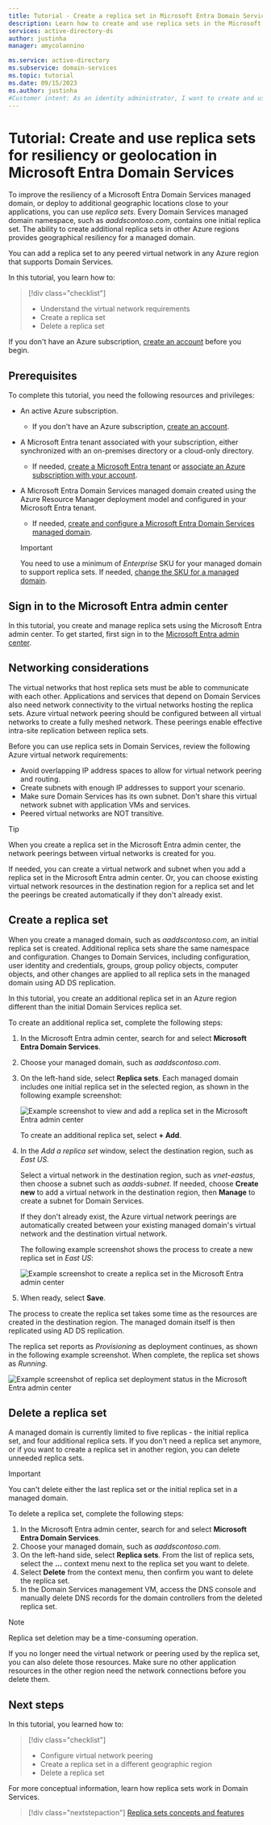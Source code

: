 ```yaml
---
title: Tutorial - Create a replica set in Microsoft Entra Domain Services | Microsoft Docs
description: Learn how to create and use replica sets in the Microsoft Entra admin center for service resiliency with Microsoft Entra Domain Services
services: active-directory-ds
author: justinha
manager: amycolannino

ms.service: active-directory
ms.subservice: domain-services
ms.topic: tutorial
ms.date: 09/15/2023
ms.author: justinha
#Customer intent: As an identity administrator, I want to create and use replica sets in Microsoft Entra Domain Services to provide resiliency or geographical distributed managed domain data.
---
```


# Tutorial: Create and use replica sets for resiliency or geolocation in Microsoft Entra Domain Services

To improve the resiliency of a Microsoft Entra Domain Services managed domain, or deploy to additional geographic locations close to your applications, you can use *replica sets*. Every Domain Services managed domain namespace, such as *aaddscontoso.com*, contains one initial replica set. The ability to create additional replica sets in other Azure regions provides geographical resiliency for a managed domain.

You can add a replica set to any peered virtual network in any Azure region that supports Domain Services.

In this tutorial, you learn how to:

> [!div class="checklist"]
> * Understand the virtual network requirements
> * Create a replica set
> * Delete a replica set

If you don't have an Azure subscription, [create an account](https://azure.microsoft.com/free/?WT.mc_id=A261C142F) before you begin.

## Prerequisites

To complete this tutorial, you need the following resources and privileges:

* An active Azure subscription.
    * If you don't have an Azure subscription, [create an account](https://azure.microsoft.com/free/?WT.mc_id=A261C142F).
* A Microsoft Entra tenant associated with your subscription, either synchronized with an on-premises directory or a cloud-only directory.
    * If needed, [create a Microsoft Entra tenant][create-azure-ad-tenant] or [associate an Azure subscription with your account][associate-azure-ad-tenant].
* A Microsoft Entra Domain Services managed domain created using the Azure Resource Manager deployment model and configured in your Microsoft Entra tenant.
    * If needed, [create and configure a Microsoft Entra Domain Services managed domain][tutorial-create-instance].

    > [!IMPORTANT]
    > You need to use a minimum of *Enterprise* SKU for your managed domain to support replica sets. If needed, [change the SKU for a managed domain][howto-change-sku].

## Sign in to the Microsoft Entra admin center

In this tutorial, you create and manage replica sets using the Microsoft Entra admin center. To get started, first sign in to the [Microsoft Entra admin center](https://entra.microsoft.com).

## Networking considerations

The virtual networks that host replica sets must be able to communicate with each other. Applications and services that depend on Domain Services also need network connectivity to the virtual networks hosting the replica sets. Azure virtual network peering should be configured between all virtual networks to create a fully meshed network. These peerings enable effective intra-site replication between replica sets.

Before you can use replica sets in Domain Services, review the following Azure virtual network requirements:

* Avoid overlapping IP address spaces to allow for virtual network peering and routing.
* Create subnets with enough IP addresses to support your scenario.
* Make sure Domain Services has its own subnet. Don't share this virtual network subnet with application VMs and services.
* Peered virtual networks are NOT transitive.

> [!TIP]
> When you create a replica set in the Microsoft Entra admin center, the network peerings between virtual networks is created for you.
>
> If needed, you can create a virtual network and subnet when you add a replica set in the Microsoft Entra admin center. Or, you can choose existing virtual network resources in the destination region for a replica set and let the peerings be created automatically if they don't already exist.

## Create a replica set

When you create a managed domain, such as *aaddscontoso.com*, an initial replica set is created. Additional replica sets share the same namespace and configuration. Changes to Domain Services, including configuration, user identity and credentials, groups, group policy objects, computer objects, and other changes are applied to all replica sets in the managed domain using AD DS replication.

In this tutorial, you create an additional replica set in an Azure region different than the initial Domain Services replica set.

To create an additional replica set, complete the following steps:

1. In the Microsoft Entra admin center, search for and select **Microsoft Entra Domain Services**.
1. Choose your managed domain, such as *aaddscontoso.com*.
1. On the left-hand side, select **Replica sets**. Each managed domain includes one initial replica set in the selected region, as shown in the following example screenshot:

    ![Example screenshot to view and add a replica set in the Microsoft Entra admin center](./media/tutorial-create-replica-set/replica-set-list.png)

    To create an additional replica set, select **+ Add**.

1. In the *Add a replica set* window, select the destination region, such as *East US*.

    Select a virtual network in the destination region, such as *vnet-eastus*, then choose a subnet such as *aadds-subnet*. If needed, choose **Create new** to add a virtual network in the destination region, then **Manage** to create a subnet for Domain Services.

    If they don't already exist, the Azure virtual network peerings are automatically created between your existing managed domain's virtual network and the destination virtual network.

    The following example screenshot shows the process to create a new replica set in *East US*:

    ![Example screenshot to create a replica set in the Microsoft Entra admin center](./media/tutorial-create-replica-set/create-replica-set.png)

1. When ready, select **Save**.

The process to create the replica set takes some time as the resources are created in the destination region. The managed domain itself is then replicated using AD DS replication.

The replica set reports as *Provisioning* as deployment continues, as shown in the following example screenshot. When complete, the replica set shows as *Running*.

![Example screenshot of replica set deployment status in the Microsoft Entra admin center](./media/tutorial-create-replica-set/replica-set-provisioning.png)

## Delete a replica set

A managed domain is currently limited to five replicas - the initial replica set, and four additional replica sets. If you don't need a replica set anymore, or if you want to create a replica set in another region, you can delete unneeded replica sets.

> [!IMPORTANT]
> You can't delete either the last replica set or the initial replica set in a managed domain.

To delete a replica set, complete the following steps:

1. In the Microsoft Entra admin center, search for and select **Microsoft Entra Domain Services**.
1. Choose your managed domain, such as *aaddscontoso.com*.
1. On the left-hand side, select **Replica sets**. From the list of replica sets, select the **...** context menu next to the replica set you want to delete.
1. Select **Delete** from the context menu, then confirm you want to delete the replica set.
1. In the Domain Services management VM, access the DNS console and manually delete DNS records for the domain controllers from the deleted replica set.

> [!NOTE]
> Replica set deletion may be a time-consuming operation.

If you no longer need the virtual network or peering used by the replica set, you can also delete those resources. Make sure no other application resources in the other region need the network connections before you delete them.

## Next steps

In this tutorial, you learned how to:

> [!div class="checklist"]
> * Configure virtual network peering
> * Create a replica set in a different geographic region
> * Delete a replica set

For more conceptual information, learn how replica sets work in Domain Services.

> [!div class="nextstepaction"]
> [Replica sets concepts and features][concepts-replica-sets]

<!-- INTERNAL LINKS -->
[replica-sets]: concepts-replica-sets.md
[tutorial-create-instance]: tutorial-create-instance-advanced.md
[create-azure-ad-tenant]: /azure/active-directory/fundamentals/sign-up-organization
[associate-azure-ad-tenant]: /azure/active-directory/fundamentals/how-subscriptions-associated-directory
[howto-change-sku]: change-sku.md
[concepts-replica-sets]: concepts-replica-sets.md
